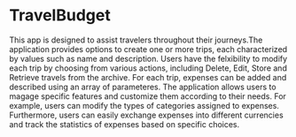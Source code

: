 # TravelBudget
This app is designed to assist travelers throughout their journeys.The application provides options to create one or more trips, each characterized by values such as name and description.
Users have the felxibility to modify each trip by choosing from various actions, including Delete, Edit, Store and Retrieve travels from the archive.
For each trip, expenses can be added and described using an array of parameteres. 
The application allows users to magage specific features and customize them according to their needs. For example, users can modify the types of categories assigned to expenses.
Furthermore, users can easily exchange expenses into different currencies and track the statistics of expenses based on specific choices. 
